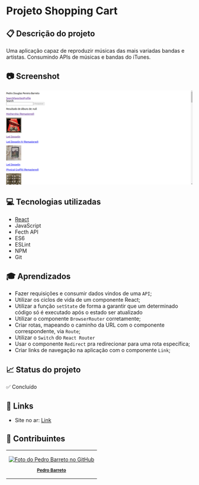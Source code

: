 # Projeto Shopping Cart
## 📋 Descrição do projeto
Uma aplicação capaz de reproduzir músicas das mais variadas bandas e artistas. Consumindo APIs de músicas e bandas do iTunes.

## 📷 Screenshot
![Screenshot](./Screenshot.png)

## 💻 Tecnologias utilizadas
- [React](https://reactjs.org/)
- JavaScript
- Fecth API
- ES6
- ESLint
- NPM
- Git

## 🎓 Aprendizados
- Fazer requisições e consumir dados vindos de uma `API`;
- Utilizar os ciclos de vida de um componente React;
- Utilizar a função `setState` de forma a garantir que um determinado código só é executado após o estado ser atualizado
- Utilizar o componente `BrowserRouter` corretamente;
- Criar rotas, mapeando o caminho da URL com o componente correspondente, via `Route`;
- Utilizar o `Switch` do `React Router`
- Usar o componente `Redirect` pra redirecionar para uma rota específica;
- Criar links de navegação na aplicação com o componente `Link`;

## 📈 Status do projeto
✅ Concluído

## 🚀 Links
- Site no ar: [Link](https://trybetunes-psi.vercel.app/)

## :busts_in_silhouette: Contribuintes
<table>

<tr  style="width:120px">

<td  align="center">

<a  target=”_blank”  href="https://github.com/Dogl4">

<img  src="https://avatars.githubusercontent.com/u/85720722?s=400&u=c260de98c1eee20df67d72857c3bcc8682fed68a&v=4"  width="100px;"  alt="Foto do Pedro Barreto no GitHub"/><br>

<sub>

<b>Pedro Barreto</b>

</sub>

</a>

</td>

</tr>

</table>
